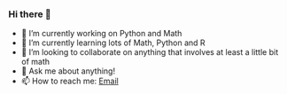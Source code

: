 ### Hi there 👋

- 🔭 I’m currently working on Python and Math
- 🌱 I’m currently learning lots of Math, Python and R
- 👯 I’m looking to collaborate on anything that involves at least a little bit of math
- 💬 Ask me about anything!
- 📫 How to reach me: [Email](caiotomas6@gmail.com)
